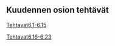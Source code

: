 ## Kuudennen osion tehtävät

[Tehtavat6.1-6.15](https://github.com/rikumleppanen/redux-anecdotes-v2)

[Tehtavat6.16-6.23](https://github.com/rikumleppanen/routed-anecdotes)

